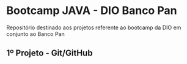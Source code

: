 # Bootcamp JAVA - DIO Banco Pan
Repositório destinado aos projetos referente ao bootcamp da DIO em conjunto ao Banco Pan

## 1º Projeto - Git/GitHub
